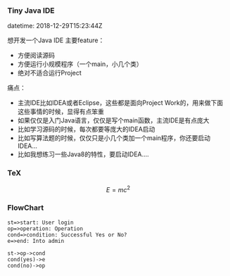 
### Tiny Java IDE
datetime: 2018-12-29T15:23:44Z

想开发一个Java IDE 主要feature：
- 方便阅读源码
- 方便运行小规模程序（一个main，小几个类）
- 绝对不适合运行Project

痛点：
- 主流IDE比如IDEA或者Eclipse，这些都是面向Project Work的，用来做下面这些事情的时候，显得有点笨重
- 如果仅仅是入门Java语言，仅仅是写个main函数，主流IDE是有点庞大
- 比如学习源码的时候，每次都要等庞大的IDEA启动
- 比如写算法题的时候，仅仅只是小几个类加一个main程序，你还要启动IDEA...
- 比如我想练习一些Java8的特性，要启动IDEA....

### TeX

$$E=mc^2$$

### FlowChart

```flow
st=>start: User login
op=>operation: Operation
cond=>condition: Successful Yes or No?
e=>end: Into admin

st->op->cond
cond(yes)->e
cond(no)->op
```